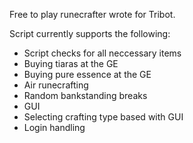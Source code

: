 Free to play runecrafter wrote for Tribot. 

Script currently supports the following:

* Script checks for all neccessary items
* Buying tiaras at the GE
* Buying pure essence at the GE
* Air runecrafting
* Random bankstanding breaks
* GUI
* Selecting crafting type based with GUI
* Login handling
